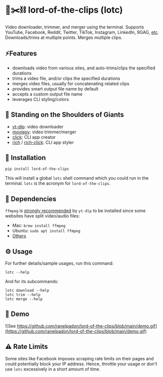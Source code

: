 # 🎥✂️⛓️ lord-of-the-clips (lotc)
Video downloader, trimmer, and merger using the terminal. Supports YouTube, Facebook, Reddit, Twitter, TikTok, Instagram, LinkedIn, 9GAG, [etc](https://github.com/yt-dlp/yt-dlp/blob/master/supportedsites.md). Downloads/trims at multiple points. Merges multiple clips.

## ⚡Features
- downloads video from various sites, and auto-trims/clips the specified durations
- trims a video file, and/or clips the specified durations
- merges video files, usually for concatenating related clips
- provides smart output file name by default
- accepts a custom output file name
- leverages CLI styling/colors

## 🦾 Standing on the Shoulders of Giants
- [yt-dlp](https://github.com/yt-dlp/yt-dlp): video downloader
- [moviepy](https://github.com/Zulko/moviepy): video trimmer/merger
- [click](https://github.com/pallets/click/): CLI app creator
- [rich](https://github.com/Textualize/rich) / [rich-click](https://github.com/ewels/rich-click/): CLI app styler

## 🔨 Installation

```shell
pip install lord-of-the-clips
```

This will install a global `lotc` shell command which you could run in the terminal.
`lotc` is the acronym for `lord-of-the-clips`.

## 🔧 Dependencies

`ffmpeg` is [strongly recommended](https://github.com/yt-dlp/yt-dlp#strongly-recommended) by `yt-dlp` to be installed since some websites have split video/audio files:
- Mac: `brew install ffmpeg`
- Ubuntu: `sudo apt install ffmpeg`
- [Others](https://ffmpeg.org/download.html)


## ⚙️ Usage

For further details/sample usages, run this command:

```shell
lotc --help
```

And for its subcommands:

```shell
lotc download --help
lotc trim --help
lotc merge --help
```

## 🚀 Demo
![See https://github.com/ranelpadon/lord-of-the-clips/blob/main/demo.gif](https://github.com/ranelpadon/lord-of-the-clips/blob/main/demo.gif)

## ⚠️ Rate Limits
Some sites like Facebook imposes scraping rate limits on their pages and could potentially block your IP address.
Hence, throttle your usage or don't use `lotc` excessively in a short amount of time.
